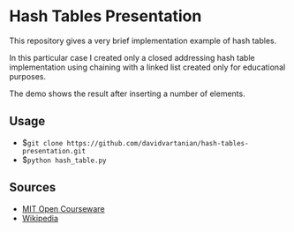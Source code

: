 # Hash Tables Presentation

This repository gives a very brief implementation example of hash tables.

In this particular case I created only a closed addressing hash table implementation
using chaining with a linked list created only for educational purposes.

The demo shows the result after inserting a number of elements.

## Usage
* $`git clone https://github.com/davidvartanian/hash-tables-presentation.git`
* $`python hash_table.py`

## Sources
* [MIT Open Courseware](https://ocw.mit.edu/courses/electrical-engineering-and-computer-science/6-006-introduction-to-algorithms-fall-2011/lecture-videos/)
* [Wikipedia](https://en.wikipedia.org/wiki/Hash_table)